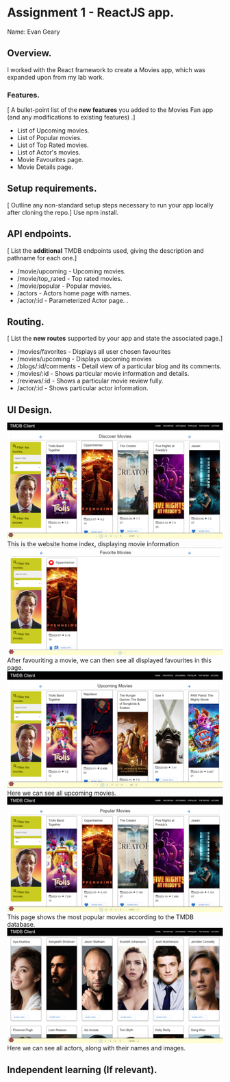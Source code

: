 # Assignment 1 - ReactJS app.

Name: Evan Geary 

## Overview.

I worked with the React framework to create a Movies app, which was expanded upon from my lab work.

### Features.
[ A bullet-point list of the __new features__ you added to the Movies Fan app (and any modifications to existing features) .]
 
+ List of Upcoming movies.
+ List of Popular movies.
+ List of Top Rated movies.
+ List of Actor's movies.
+ Movie Favourites page.
+ Movie Details page.
## Setup requirements.
[ Outline any non-standard setup steps necessary to run your app locally after cloning the repo.]
Use npm install.

## API endpoints.

[ List the __additional__ TMDB endpoints used, giving the description and pathname for each one.] 


+ /movie/upcoming - Upcoming movies.
+ /movie/top_rated - Top rated movies.
+ /movie/popular - Popular movies.
+ /actors - Actors home page with names.
+ /actor/:id - Parameterized Actor page.
.

## Routing.

[ List the __new routes__ supported by your app and state the associated page.]

+ /movies/favorites - Displays all user chosen favourites 
+ /movies/upcoming - Displays upcoming movies
+ /blogs/:id/comments - Detail view of a particular blog and its comments.
+ /movies/:id - Shows particular movie information and details.
+ /reviews/:id - Shows a particular movie review fully.
+ /actor/:id - Shows particular actor information.

## UI Design.

![alt text](https://github.com/EvanG-17/Web-App-Dev-2-Assignment1/blob/main/src/images/homePage.png)
This is the website home index, displaying movie information
![alt text](https://github.com/EvanG-17/Web-App-Dev-2-Assignment1/blob/main/src/images/favouritesPage.png)
After favouriting a movie, we can then see all displayed favourites in this page.
![alt text](https://github.com/EvanG-17/Web-App-Dev-2-Assignment1/blob/main/src/images/upcomingPage.png)
Here we can see all upcoming movies.
![alt text](https://github.com/EvanG-17/Web-App-Dev-2-Assignment1/blob/main/src/images/popularPage.png)
This page shows the most popular movies according to the TMDB database.
![alt text](https://github.com/EvanG-17/Web-App-Dev-2-Assignment1/blob/main/src/images/actorsPage.png)
Here we can see all actors, along with their names and images.



## Independent learning (If relevant).



